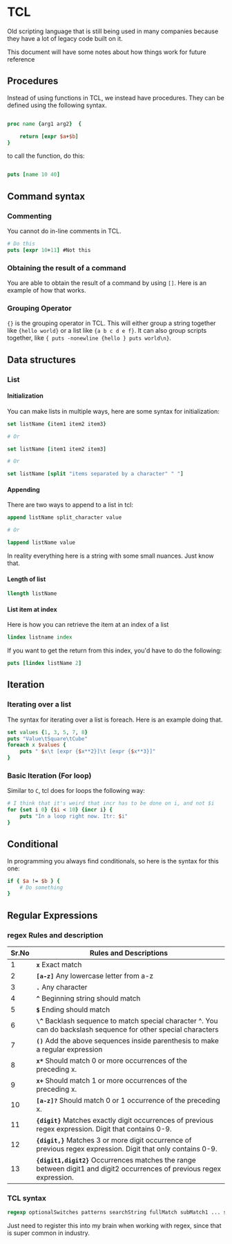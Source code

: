# TCL

Old scripting language that is still being used in many companies because they have a lot of legacy code built on it.

This document will have some notes about how things work for future reference

## Procedures

Instead of using functions in TCL, we instead have procedures. They can be defined using the following syntax.

```tcl

proc name {arg1 arg2}  {

    return [expr $a+$b]
}
```

to call the function, do this:

```tcl

puts [name 10 40]
```

## Command syntax

### Commenting

You cannot do in-line comments in TCL.

```tcl
# Do this
puts [expr 10+11] #Not this
```

### Obtaining the result of a command

You are able to obtain the result of a command by using `[]`. Here is an example of how that works.

### Grouping Operator

`{}` is the grouping operator in TCL. This will either group a string together like `{hello world}` or a list like `{a b c d e f}`. It can also group scripts together, like `{ puts -nonewline {hello } puts world\n}`.

## Data structures

### List

#### Initialization
You can make lists in multiple ways, here are some syntax for initialization:

```tcl
set listName {item1 item2 item3}

# Or

set listName [item1 item2 item3]

# Or

set listName [split "items separated by a character" " "]
```

#### Appending

There are two ways to append to a list in tcl:

```tcl
append listName split_character value

# Or

lappend listName value
```

In reality everything here is a string with some small nuances. Just know that.

#### Length of list

```tcl
llength listName
```

#### List item at index

Here is how you can retrieve the item at an index of a list

```tcl
lindex listname index
```

If you want to get the return from this index, you'd have to do the following:

```tcl
puts [lindex listName 2]
```

## Iteration

### Iterating over a list

The syntax for iterating over a list is foreach. Here is an example doing that.

```tcl
set values {1, 3, 5, 7, 8}
puts "Value\tSquare\tCube"
foreach x $values {
    puts " $x\t [expr {$x**2}]\t [expr {$x**3}]"
}
```

### Basic Iteration (For loop)

Similar to `C`, tcl does for loops the following way:

```tcl
# I think that it's weird that incr has to be done on i, and not $i
for {set i 0} {$i < 10} {incr i} {
    puts "In a loop right now. Itr: $i"
}
```

## Conditional

In programming you always find conditionals, so here is the syntax for this one:

```tcl
if { $a != $b } {
    # Do something
}
```

## Regular Expressions

### regex Rules and description

| Sr.No  | Rules and Descriptions |
| --- | --- |
| 1 | **`x`** Exact match |
| 2 | **`[a-z]`** Any lowercase letter from a-z |
| 3 | **`.`** Any character |
| 4 | **`^`** Beginning string should match |
| 5 | **`$`** Ending should match |
| 6 | **`\^`** Backlash sequence to match special character ^. You can do backslash sequence for other special characters |
| 7 | **`()`** Add the above sequences inside parenthesis to make a regular expression |
| 8 | **`x*`** Should match 0 or more occurrences of the preceding x. |
| 9 | **`x+`** Should match 1 or more occurrences of the preceding x. |
| 10 | **`[a-z]?`** Should match 0 or 1 occurrence of the preceding x. |
| 11 | **`{digit}`** Matches exactly digit occurrences of previous regex expression. Digit that contains 0-9.
| 12 | **`{digit,}`** Matches 3 or more digit occurrence of previous regex expression. Digit that only contains 0-9.
| 13 | **`{digit1,digit2}`** Occurrences matches the range between digit1 and digit2 occurrences of previous regex expression.

### TCL syntax

```tcl
regexp optionalSwitches patterns searchString fullMatch subMatch1 ... subMatchn
```

Just need to register this into my brain when working with regex, since that is super common in industry.